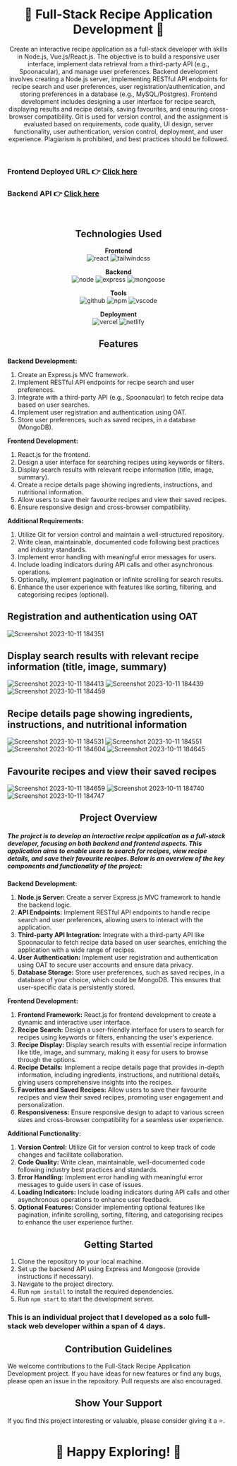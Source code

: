 <h1 align="center">🍜 Full-Stack Recipe Application Development 🍜</h1>

<p align="center" text="justify">
Create an interactive recipe application as a full-stack developer with skills in Node.js, Vue.js/React.js. The objective is to build a responsive user interface, implement data retrieval from a third-party API (e.g., Spoonacular), and manage user preferences. Backend development involves creating a Node.js server, implementing RESTful API endpoints for recipe search and user preferences, user registration/authentication, and storing preferences in a database (e.g., MySQL/Postgres). Frontend development includes designing a user interface for recipe search, displaying results and recipe details, saving favourites, and ensuring cross-browser compatibility. Git is used for version control, and the assignment is evaluated based on requirements, code quality, UI design, server functionality, user authentication, version control, deployment, and user experience. Plagiarism is prohibited, and best practices should be followed.
</p>

<br/>

### Frontend Deployed URL 👉 [Click here](https://webledger-recipe-assign.vercel.app/)

### Backend API 👉 [Click here](https://recipe-webledger-api.onrender.com/)

<br/>

<h2 align="center">Technologies Used</h2>

<p align="center">
  <b>Frontend</b><br>
  <img src="https://img.shields.io/badge/react-%23323330.svg?style=for-the-badge&logo=react&logoColor=%23F7DF1E" alt="react">
  <img src="https://img.shields.io/badge/tailwindcss-%2338B2AC.svg?style=for-the-badge&logo=tailwind-css&logoColor=white" alt="tailwindcss">
</p>

<p align="center">
  <b>Backend</b><br>
  <img src="https://img.shields.io/badge/nodejs-%2338B2AC.svg?style=for-the-badge&logo=node.js&logoColor=white" alt="node">
  <img src="https://img.shields.io/badge/expressjs-%777BB4.svg?style=for-the-badge&logo=express.js&logoColor=white" alt="express">
  <img src="https://img.shields.io/badge/mongoose-%2300f.svg?style=for-the-badge&logo=mongoose&logoColor=white" alt="mongoose">
</p>

<p align="center">
  <b>Tools</b><br>
  <img src="https://img.shields.io/badge/GitHub-100000?style=for-the-badge&logo=github&logoColor=white" alt="github">
  <img src="https://img.shields.io/badge/NPM-%23000000.svg?style=for-the-badge&logo=npm&logoColor=white" alt="npm">
  <img src="https://img.shields.io/badge/Visual%20Studio-5C2D91.svg?style=for-the-badge&logo=visual-studio&logoColor=white" alt="vscode">
</p>

<p align="center">
  <b>Deployment</b><br>
  <img src="https://img.shields.io/badge/vercel-%23000000.svg?style=for-the-badge&logo=vercel&logoColor=white" alt="vercel">
  <img src="https://img.shields.io/badge/netlify-%23000000.svg?style=for-the-badge&logo=netlify&logoColor=#00C7B7" alt="netlify">
</p>

<h2 align="center">Features</h2>

**Backend Development:**
1. Create an Express.js MVC framework.
2. Implement RESTful API endpoints for recipe search and user preferences.
3. Integrate with a third-party API (e.g., Spoonacular) to fetch recipe data based on user searches.
4. Implement user registration and authentication using OAT.
5. Store user preferences, such as saved recipes, in a database (MongoDB).

**Frontend Development:**
1. React.js for the frontend.
2. Design a user interface for searching recipes using keywords or filters.
3. Display search results with relevant recipe information (title, image, summary).
4. Create a recipe details page showing ingredients, instructions, and nutritional information.
5. Allow users to save their favourite recipes and view their saved recipes.
6. Ensure responsive design and cross-browser compatibility.

**Additional Requirements:**
1. Utilize Git for version control and maintain a well-structured repository.
2. Write clean, maintainable, documented code following best practices and industry standards.
3. Implement error handling with meaningful error messages for users.
4. Include loading indicators during API calls and other asynchronous operations.
5. Optionally, implement pagination or infinite scrolling for search results.
6. Enhance the user experience with features like sorting, filtering, and categorising recipes (optional).

## Registration and authentication using OAT
![Screenshot 2023-10-11 184351](https://github.com/AyushiVashisth/webledger-assignment/assets/107119119/4254549c-74ea-4b07-8917-9179ec73e76a)

## Display search results with relevant recipe information (title, image, summary)
![Screenshot 2023-10-11 184413](https://github.com/AyushiVashisth/webledger-assignment/assets/107119119/72f82934-652f-4137-b21a-2ba4fba62be9)
![Screenshot 2023-10-11 184439](https://github.com/AyushiVashisth/webledger-assignment/assets/107119119/ee06ac87-2bb0-413d-9b52-aff6cfc37cb9)
![Screenshot 2023-10-11 184459](https://github.com/AyushiVashisth/webledger-assignment/assets/107119119/fe601f58-cde5-45bf-a0f3-1ebb6fe149fd)

## Recipe details page showing ingredients, instructions, and nutritional information
![Screenshot 2023-10-11 184531](https://github.com/AyushiVashisth/webledger-assignment/assets/107119119/d7a04a64-ba30-467b-9048-26538edb72f5)
![Screenshot 2023-10-11 184551](https://github.com/AyushiVashisth/webledger-assignment/assets/107119119/65ab9b21-1f3f-49f7-b850-6776549f2f31)
![Screenshot 2023-10-11 184604](https://github.com/AyushiVashisth/webledger-assignment/assets/107119119/a3bb0c27-a16c-4573-b0df-ee834f4de903)
![Screenshot 2023-10-11 184645](https://github.com/AyushiVashisth/webledger-assignment/assets/107119119/cdd625a4-3a9d-4ae8-b7e9-882dfcc142f5)

## Favourite recipes and view their saved recipes
![Screenshot 2023-10-11 184659](https://github.com/AyushiVashisth/webledger-assignment/assets/107119119/0facd247-cfda-4501-80de-172b08bdfc0f)
![Screenshot 2023-10-11 184740](https://github.com/AyushiVashisth/webledger-assignment/assets/107119119/9dbbf7ef-38b3-4e66-a609-7daf560a5580)
![Screenshot 2023-10-11 184747](https://github.com/AyushiVashisth/webledger-assignment/assets/107119119/bd5e0cf4-4e23-4efc-99a8-1faab6901b0f)


<h2 align="center">Project Overview</h2>
<h5>The project is to develop an interactive recipe application as a full-stack developer, focusing on both backend and frontend aspects. This application aims to enable users to search for recipes, view recipe details, and save their favourite recipes. Below is an overview of the key components and functionality of the project:</h5>

**Backend Development:**
1. **Node.js Server:** Create a server Express.js MVC framework to handle the backend logic.
2. **API Endpoints:** Implement RESTful API endpoints to handle recipe search and user preferences, allowing users to interact with the application.
3. **Third-party API Integration:** Integrate with a third-party API like Spoonacular to fetch recipe data based on user searches, enriching the application with a wide range of recipes.
4. **User Authentication:** Implement user registration and authentication using OAT to secure user accounts and ensure data privacy.
5. **Database Storage:** Store user preferences, such as saved recipes, in a database of your choice, which could be MongoDB. This ensures that user-specific data is persistently stored.

**Frontend Development:**
1. **Frontend Framework:** React.js for frontend development to create a dynamic and interactive user interface.
2. **Recipe Search:** Design a user-friendly interface for users to search for recipes using keywords or filters, enhancing the user's experience.
3. **Recipe Display:** Display search results with essential recipe information like title, image, and summary, making it easy for users to browse through the options.
4. **Recipe Details:** Implement a recipe details page that provides in-depth information, including ingredients, instructions, and nutritional details, giving users comprehensive insights into the recipes.
5. **Favorites and Saved Recipes:** Allow users to save their favourite recipes and view their saved recipes, promoting user engagement and personalization.
6. **Responsiveness:** Ensure responsive design to adapt to various screen sizes and cross-browser compatibility for a seamless user experience.

**Additional Functionality:**
1. **Version Control:** Utilize Git for version control to keep track of code changes and facilitate collaboration.
2. **Code Quality:** Write clean, maintainable, well-documented code following industry best practices and standards.
3. **Error Handling:** Implement error handling with meaningful error messages to guide users in case of issues.
4. **Loading Indicators:** Include loading indicators during API calls and other asynchronous operations to enhance user feedback.
5. **Optional Features:** Consider implementing optional features like pagination, infinite scrolling, sorting, filtering, and categorising recipes to enhance the user experience further.

<h2 align="center">Getting Started</h2>

1. Clone the repository to your local machine.
2. Set up the backend API using Express and Mongoose (provide instructions if necessary).
3. Navigate to the project directory.
4. Run `npm install` to install the required dependencies.
5. Run `npm start` to start the development server.

<h3>This is an individual project that I developed as a solo full-stack web developer within a span of 4 days.</h3>

<h2 align="center">Contribution Guidelines</h2>

We welcome contributions to the Full-Stack Recipe Application Development project. If you have ideas for new features or find any bugs, please open an issue in the repository. Pull requests are also encouraged.

<h2 align="center">Show Your Support</h2>

If you find this project interesting or valuable, please consider giving it a ⭐️.

<h1 align="center">🍜 Happy Exploring! 🍜</h1>
